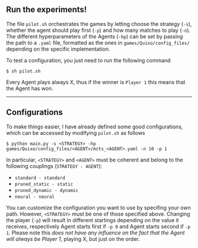 ## Run the experiments!

The file `pilot.sh` orchestrates the games by letting choose the strategy (`-s`), whether the agent should play first (`-p`) and how many matches to play (`-n`). 
The different hyperparameters of the Agents (`-hp`) can be set by passing the path to a `.yaml` file, formatted as the ones in `games/Quixo/config_files/` depending on the
specific implementation. 

To test a configuration, you just need to run the following command
```
$ sh pilot.sh
```
Every Agent plays always X, thus if the winner is `Player 1` this means that the Agent has won.

---

## Configurations
To make things easier, I have already defined some good configurations, which can be accessed by modifying `pilot.sh` as follows
```
$ python main.py -s <STRATEGY> -hp games/Quixo/config_files/<AGENT>/mcts_<AGENT>.yaml -n 10 -p 1
```

In particular, `<STRATEGY>` and `<AGENT>` must be coherent and belong to the following couplings (`STRATEGY - AGENT`):
-  `standard - standard`
-  `pruned_static - static`
-  `pruned_dynamic - dynamic`
-  `neural - neural`

You can customize the configuration you want to use by specifing your own path. However, `<STRATEGY>` must be one of those specified above. Changing the player (`-p`) will result
in different startings depending on the value it receives, respectively Agent starts first if `-p 0` and Agent starts second if `-p 1`. Please note this _does not have any influence
on the fact that the Agent will always be Player 1_, playing X, but just on the order.
